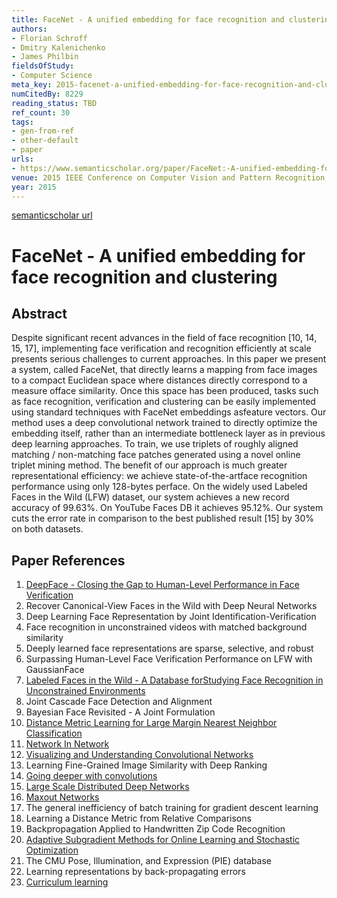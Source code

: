 ```yaml
---
title: FaceNet - A unified embedding for face recognition and clustering
authors:
- Florian Schroff
- Dmitry Kalenichenko
- James Philbin
fieldsOfStudy:
- Computer Science
meta_key: 2015-facenet-a-unified-embedding-for-face-recognition-and-clustering
numCitedBy: 8229
reading_status: TBD
ref_count: 30
tags:
- gen-from-ref
- other-default
- paper
urls:
- https://www.semanticscholar.org/paper/FaceNet:-A-unified-embedding-for-face-recognition-Schroff-Kalenichenko/5aa26299435bdf7db874ef1640a6c3b5a4a2c394?sort=total-citations
venue: 2015 IEEE Conference on Computer Vision and Pattern Recognition (CVPR)
year: 2015
---
```


[semanticscholar url](https://www.semanticscholar.org/paper/FaceNet:-A-unified-embedding-for-face-recognition-Schroff-Kalenichenko/5aa26299435bdf7db874ef1640a6c3b5a4a2c394?sort=total-citations)

# FaceNet - A unified embedding for face recognition and clustering

## Abstract

Despite significant recent advances in the field of face recognition [10, 14, 15, 17], implementing face verification and recognition efficiently at scale presents serious challenges to current approaches. In this paper we present a system, called FaceNet, that directly learns a mapping from face images to a compact Euclidean space where distances directly correspond to a measure offace similarity. Once this space has been produced, tasks such as face recognition, verification and clustering can be easily implemented using standard techniques with FaceNet embeddings asfeature vectors. Our method uses a deep convolutional network trained to directly optimize the embedding itself, rather than an intermediate bottleneck layer as in previous deep learning approaches. To train, we use triplets of roughly aligned matching / non-matching face patches generated using a novel online triplet mining method. The benefit of our approach is much greater representational efficiency: we achieve state-of-the-artface recognition performance using only 128-bytes perface. On the widely used Labeled Faces in the Wild (LFW) dataset, our system achieves a new record accuracy of 99.63%. On YouTube Faces DB it achieves 95.12%. Our system cuts the error rate in comparison to the best published result [15] by 30% on both datasets.

## Paper References

1. [DeepFace - Closing the Gap to Human-Level Performance in Face Verification](2014-deepface-closing-the-gap-to-human-level-performance-in-face-verification.md)
2. Recover Canonical-View Faces in the Wild with Deep Neural Networks
3. Deep Learning Face Representation by Joint Identification-Verification
4. Face recognition in unconstrained videos with matched background similarity
5. Deeply learned face representations are sparse, selective, and robust
6. Surpassing Human-Level Face Verification Performance on LFW with GaussianFace
7. [Labeled Faces in the Wild - A Database forStudying Face Recognition in Unconstrained Environments](2008-labeled-faces-in-the-wild-a-database-forstudying-face-recognition-in-unconstrained-environments.md)
8. Joint Cascade Face Detection and Alignment
9. Bayesian Face Revisited - A Joint Formulation
10. [Distance Metric Learning for Large Margin Nearest Neighbor Classification](2005-distance-metric-learning-for-large-margin-nearest-neighbor-classification.md)
11. [Network In Network](2014-network-in-network.md)
12. [Visualizing and Understanding Convolutional Networks](2014-visualizing-and-understanding-convolutional-networks.md)
13. Learning Fine-Grained Image Similarity with Deep Ranking
14. [Going deeper with convolutions](2015-going-deeper-with-convolutions.md)
15. [Large Scale Distributed Deep Networks](2012-large-scale-distributed-deep-networks.md)
16. [Maxout Networks](2013-maxout-networks.md)
17. The general inefficiency of batch training for gradient descent learning
18. Learning a Distance Metric from Relative Comparisons
19. Backpropagation Applied to Handwritten Zip Code Recognition
20. [Adaptive Subgradient Methods for Online Learning and Stochastic Optimization](2010-adaptive-subgradient-methods-for-online-learning-and-stochastic-optimization.md)
21. The CMU Pose, Illumination, and Expression (PIE) database
22. Learning representations by back-propagating errors
23. [Curriculum learning](2009-curriculum-learning.md)

